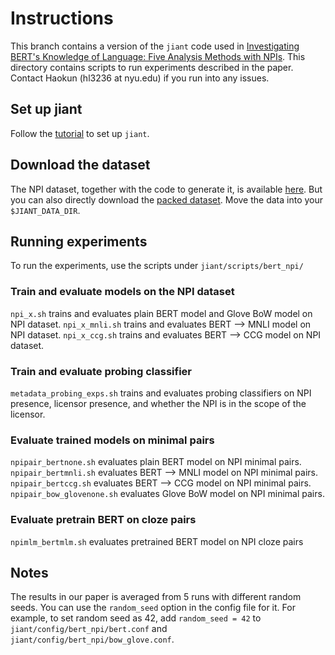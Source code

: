 # Instructions
This branch contains a version of the `jiant` code used in [Investigating BERT's Knowledge of Language: Five Analysis Methods with NPIs](https://arxiv.org/abs/1909.02597). This directory contains scripts to run experiments described in the paper. Contact Haokun (hl3236 at nyu.edu) if you run into any issues.


## Set up jiant 
Follow the [tutorial](https://github.com/nyu-mll/jiant/blob/master/tutorials/setup_tutorial.md) to set up `jiant`. 

## Download the dataset
The NPI dataset, together with the code to generate it, is available [here](https://github.com/alexwarstadt/data_generation). But you can also directly download the [packed dataset](https://drive.google.com/open?id=1qoZNV7BbWbeb2YKVHpnLqomMEHFM3ZAK). Move the data into your `$JIANT_DATA_DIR`.

## Running experiments
To run the experiments, use the scripts under `jiant/scripts/bert_npi/`

### Train and evaluate models on the NPI dataset
`npi_x.sh` trains and evaluates plain BERT model and Glove BoW model on NPI dataset.
`npi_x_mnli.sh` trains and evaluates BERT --> MNLI model on NPI dataset.
`npi_x_ccg.sh` trains and evaluates BERT --> CCG model on NPI dataset.

### Train and evaluate probing classifier
`metadata_probing_exps.sh` trains and evaluates probing classifiers on NPI presence, licensor presence, and whether the NPI is in the scope
of the licensor.

### Evaluate trained models on minimal pairs
`npipair_bertnone.sh` evaluates plain BERT model on NPI minimal pairs.
`npipair_bertmnli.sh` evaluates BERT --> MNLI model on NPI minimal pairs.
`npipair_bertccg.sh` evaluates BERT --> CCG model on NPI minimal pairs.
`npipair_bow_glovenone.sh` evaluates Glove BoW model on NPI minimal pairs.

### Evaluate pretrain BERT on cloze pairs
`npimlm_bertmlm.sh` evaluates pretrained BERT model on NPI cloze pairs

## Notes
The results in our paper is averaged from 5 runs with different random seeds. You can use the `random_seed` option in the config file for it. For example, to set random seed as 42, add `random_seed = 42` to `jiant/config/bert_npi/bert.conf` and `jiant/config/bert_npi/bow_glove.conf`.
